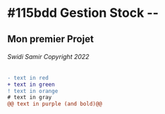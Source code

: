 # #115bdd Gestion Stock --
## Mon premier Projet
###### Swidi Samir Copyright 2022

```diff
- text in red
+ text in green
! text in orange
# text in gray
@@ text in purple (and bold)@@
```

